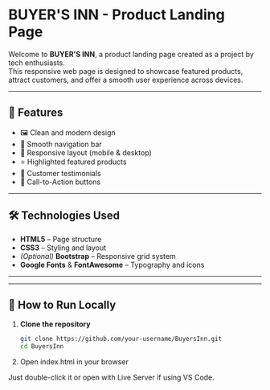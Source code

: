 # BUYER'S INN - Product Landing Page

Welcome to **BUYER'S INN**, a product landing page created as a project by tech enthusiasts.  
This responsive web page is designed to showcase featured products, attract customers, and offer a smooth user experience across devices.

---

## 🚀 Features

- 🖼️ Clean and modern design
- 🧭 Smooth navigation bar
- 📱 Responsive layout (mobile & desktop)
- ⭐ Highlighted featured products
- 👤 Customer testimonials
- 📣 Call-to-Action buttons

---

## 🛠️ Technologies Used

- **HTML5** – Page structure  
- **CSS3** – Styling and layout  
- *(Optional)* **Bootstrap** – Responsive grid system  
- **Google Fonts** & **FontAwesome** – Typography and icons  

---

---

## 🚀 How to Run Locally

1. **Clone the repository**
   ```bash
   git clone https://github.com/your-username/BuyersInn.git
   cd BuyersInn
2. Open index.html in your browser

Just double-click it or open with Live Server if using VS Code.

